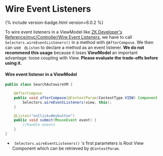 # Wire Event Listeners

{% include version-badge.html version=6.0.2 %}

To wire event listeners in a ViewModel like [ZK Developer's Reference/mvc/Controller/Wire Event Listeners]({{site.baseurl}}/zk_dev_ref/mvc/wire_event_listeners), we have to call ` Selectors.wireEventListeners() ` in a method with `@AfterCompose`. We then can use ` @Listen` to declare a method as an event listener. **We do not recommend this usage** because it loses <b>ViewModel</b> an important advantage: loose coupling with View. **Please evaluate the trade-offs before using it.**

#### Wire event listener in a ViewModel
```java
public class SearchAutowireVM {

    @AfterCompose
    public void afterCompose(@ContextParam(ContextType.VIEW) Component view) {
        Selectors.wireEventListeners(view, this);
    }

    @Listen("onClick=#mybutton")
    public void submit(MouseEvent event) {
        //handle events
    }
}
```

-   ` Selectors.wireEventListeners()` 's first parameters is Root View Component which can be retrieved by `@ContextParam`.
